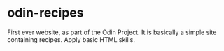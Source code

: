 # odin-recipes

First ever website, as part of the Odin Project. It is basically a simple site containing recipes. Apply basic HTML skills.